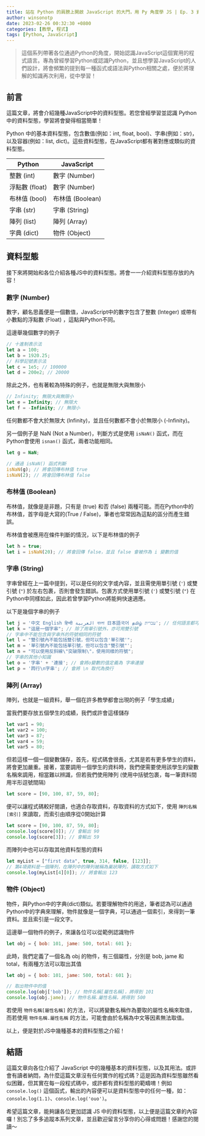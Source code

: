 ```yaml
---
title: 站在 Python 的肩膀上開啟 JavaScript 的大門，用 Py 角度學 JS | Ep. 3 資料型態
author: winsonotp
date: 2023-02-26 00:32:30 +0800
categories: [教學, 程式]
tags: [Python, JavaScript]
---
```


> 這個系列帶著各位通過Python的角度，開始認識JavaScript這個實用的程式語言。專為曾經學習Python或認識Python，並且想學習JavaScript的人們設計，將會頻繁的提到每一種函式或語法與Python相關之處，便於將理解的知識再次利用，從中學習！

## 前言
這篇文章，將會介紹幾種JavaScript中的資料型態。若您曾經學習並認識 Python 中的資料型態，學習將會變得相當簡單！

Python 中的基本資料型態，包含數值(例如：int, float, bool)、字串(例如：str)，以及容器(例如：list, dict)。這些資料型態，在JavaScript都有著對應或類似的資料型態。

| Python   | JavaScript |
| -------- | ---------- |
| 整數 (int) | 數字 (Number) |
| 浮點數 (float) | 數字 (Number) |
| 布林值 (bool) | 布林值 (Boolean) |
| 字串 (str) | 字串 (String) |
| 陣列 (list) | 陣列 (Array) |
| 字典 (dict) | 物件 (Object) |

## 資料型態
接下來將開始和各位介紹各種JS中的資料型態。將會一一介紹資料型態存放的內容！

### 數字 (Number)
數字，顧名思義便是一個數值，JavaScript中的數字包含了整數 (Integer) 或帶有小數點的浮點數 (Float) ，這點與Python不同。

這邊舉幾個數字的例子

```js
// 十進制表示法
let a = 100;
let b = 1920.25;
// 科學記號表示法
let c = 1e5; // 100000
let d = 200e2; // 20000
```

除此之外，也有著較為特殊的例子，也就是無限大與無限小

```js
// Infinity; 無限大與無限小
let e = Infinity; // 無限大
let f = -Infinity; // 無限小
```

任何數都不會大於無限大 (Infinity)，並且任何數都不會小於無限小 (-Infinity)。

另一個例子是 NaN (Not a Number)，判斷方式是使用 `isNaN()` 函式，而在Python會使用 `isnan()` 函式，兩者功能相同。

```js
let g = NaN;

// 通過 isNaN() 函式判斷
isNaN(g); // 將會回傳布林值 true
isNaN(2); // 將會回傳布林值 false
```

### 布林值 (Boolean)
布林值，就像是是非題，只有是 (true) 和否 (false) 兩種可能。而在Python中的布林值，首字母是大寫的(True / False)，筆者也常常因為這點的區分而產生錯誤。

布林值會被應用在條件判斷的情況，以下是布林值的例子

```js
let h = true;
let i = isNaN(20); // 將會回傳 false，並且 false 會被作為 i 變數的值
```

### 字串 (String)
字串曾經在上一篇中提到，可以是任何的文字或內容，並且需使用單引號 (`'`) 或雙引號 (`"`) 於左右包裹，否則會發生錯誤。包裹方式使用單引號 (`'`) 或雙引號 (`"`) 在Python中同樣如此，因此若曾學習Python將能夠快速適應。

以下是幾個字串的例子

```js
let j = '中文 English हिन्दी العربية বাংলা 日本語국어 தமிழ் עברית'; // 任何語言都可以於字串中使用
let k = "這是一個字串"; // 除了用單引號外，亦可用雙引號
// 字串中不能包含與字串外的符號相同的符號
let l = "雙引號內不能包括雙引號，但可以包含'單引號'";
let m = '單引號內不能包括單引號，但可以包含"雙引號"';
let n = "可以使用反斜線\"突破限制\"，使用同樣的符號";
// 字串的其他小知識
let o = '字串' + '連接'; // 會將o變數的值定義為 字串連接
let p = '跨行\n字串'; // 會將 \n 取代為換行
```

### 陣列 (Array)
陣列，也就是一組資料，舉一個在許多教學都會出現的例子「學生成績」

當我們要存放五個學生的成績，我們或許會這樣儲存

```js
let var1 = 90;
let var2 = 100;
let var3 = 87;
let var4 = 59;
let var5 = 80;
```

但若這樣一個一個變數儲存，首先，程式碼會很長，尤其是若有更多學生的資料，將會更加嚴重。接著，當要調用一個學生的資料時，我們便需要使用該學生的變數名稱來調用，相當難以辨識，但若我們使用陣列 (使用中括號包裹，每一筆資料間用半形逗號間隔)

```js
let score = [90, 100, 87, 59, 80];
```

便可以讓程式碼較好閱讀，也適合存取資料，存取資料的方式如下，使用 `陣列名稱[索引]` 來讀取，而索引由順序從0開始計算

```js
let score = [90, 100, 87, 59, 80];
console.log(score[0]); // 會輸出 90
console.log(score[3]); // 會輸出 59
```

而陣列中也可以存取其他資料型態的資料

```js
let myList = ["first data", true, 314, false, [123]];
// 第4項資料是一個陣列，在陣列中的陣列被稱為巢狀陣列，讀取方式如下
console.log(myList[4][0]); // 將會輸出 123
```

### 物件 (Object)
物件，與Python中的字典(dict)類似。若要理解物件的用途，筆者認為可以通過Python中的字典來理解，物件就像是一個字典，可以通過一個索引，來得到一筆資料。並且索引是一段文字。

這邊舉一個物件的例子，來讓各位可以從範例認識物件

```js
let obj = { bob: 101, jame: 500, total: 601 };
```

此時，我們定義了一個名為 obj 的物件，有三個屬性，分別是 bob, jame 和 total，有兩種方法可以取出其值

```js
let obj = { bob: 101, jame: 500, total: 601 };

// 取出物件中的值
console.log(obj['bob']); // 物件名稱[屬性名稱]，將得到 101
console.log(obj.jame); // 物件名稱.屬性名稱，將得到 500
```

若使用 `物件名稱[屬性名稱]` 的方法，可以將變數名稱作為要取的屬性名稱來取值，而若使用 `物件名稱.屬性名稱` 的方法，可能會由於名稱為中文等因素無法取值。

以上，便是對於JS中幾種基本的資料型態之介紹！

## 結語
這篇文章向各位介紹了 JavaScript 中的幾種基本的資料型態，以及其用法。或許會有讀者納悶，為什麼這篇文章沒有任何實作的程式碼？這是因為資料型態雖然看似困難，但其實在每一段程式碼中，或許都有資料型態的範疇唷！例如 `console.log()` 這個函式，輸出的內容便可以是資料型態中的任何一種，如： `console.log(1.1)`、`console.log('ouo')`。

希望這篇文章，能夠讓各位更加認識 JS 中的資料型態，以上便是這篇文章的內容囉！別忘了多多追蹤本系列文章，並且歡迎留言分享你的心得或問題！感謝您的閱讀～
